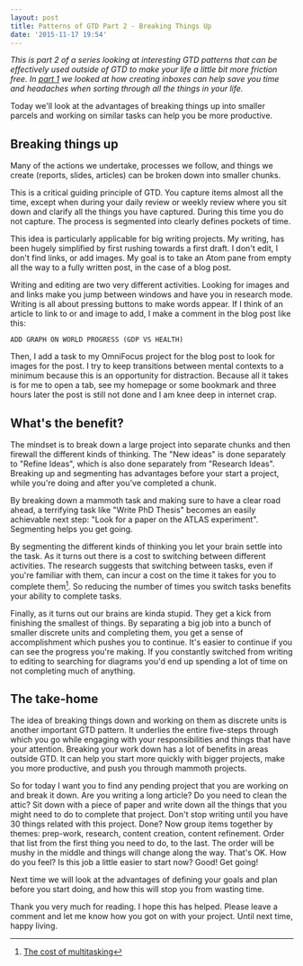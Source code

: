 ```yaml
---
layout: post
title: Patterns of GTD Part 2 - Breaking Things Up
date: '2015-11-17 19:54'
---
```


_This is part 2 of a series looking at interesting GTD patterns that can be effectively used outside of GTD to make your life a little bit more friction free. In [part 1](http://bkkkk.github.io/2015-11-10-gtd-concepts-the-inbox/) we looked at how creating inboxes can help save you time and headaches when sorting through all the things in your life._

Today we'll look at the advantages of breaking things up into smaller parcels and working on similar tasks can help you be more productive.

## Breaking things up

Many of the actions we undertake, processes we follow, and things we create (reports, slides, articles) can be broken down into smaller chunks.

This is a critical guiding principle of GTD. You capture items almost all the time, except when during your daily review or weekly review where you sit down and clarify all the things you have captured. During this time you do not capture. The process is segmented into clearly defines pockets of time.

This idea is particularly applicable for big writing projects. My writing, has been hugely simplified by first rushing towards a first draft. I don't edit, I don't find links, or add images. My goal is to take an Atom pane from empty all the way to a fully written post, in the case of a blog post.

Writing and editing are two very different activities. Looking for images and and links make you jump between windows and have you in research mode. Writing is all about pressing buttons to make words appear. If I think of an article to link to or and image to add, I make a comment in the blog post like this:

`ADD GRAPH ON WORLD PROGRESS (GDP VS HEALTH)`

Then, I add a task to my OmniFocus project for the blog post to look for images for the post. I try to keep transitions between mental contexts to a minimum because this is an opportunity for distraction. Because all it takes is for me to open a tab, see my homepage or some bookmark and three hours later the post is still not done and I am knee deep in internet crap.

## What's the benefit?

The mindset is to break down a large project into separate chunks and then firewall the different kinds of thinking. The "New ideas" is done separately to "Refine Ideas", which is also done separately from "Research Ideas". Breaking up and segmenting has advantages before your start a project, while you're doing and after you've completed a chunk.

By breaking down a mammoth task and making sure to have a clear road ahead, a terrifying task like "Write PhD Thesis" becomes an easily achievable next step: "Look for a paper on the ATLAS experiment". Segmenting helps you get going.

By segmenting the different kinds of thinking you let your brain settle into the task. As it turns out there is a cost to switching between different activities. The research suggests that switching between tasks, even if you're familiar with them, can incur a cost on the time it takes for you to complete them[^costofmultitasking]. So reducing the number of times you switch tasks benefits your ability to complete tasks.

Finally, as it turns out our brains are kinda stupid. They get a kick from finishing the smallest of things. By separating a big job into a bunch of smaller discrete units and completing them, you get a sense of accomplishment which pushes you to continue. It's easier to continue if you can see the progress you're making. If you constantly switched from writing to editing to searching for diagrams you'd end up spending a lot of time on not completing much of anything.

## The take-home

The idea of breaking things down and working on them as discrete units is another important GTD pattern. It underlies the entire five-steps through which you go while engaging with your responsibilities and things that have your attention. Breaking your work down has a lot of benefits in areas outside GTD. It can help you start more quickly with bigger projects, make you more productive, and push you through mammoth projects.

So for today I want you to find any pending project that you are working on and break it down. Are you writing a long article? Do you need to clean the attic? Sit down with a piece of paper and write down all the things that you might need to do to complete that project. Don't stop writing until you have 30 things related with this project. Done? Now group items together by themes: prep-work, research, content creation, content refinement. Order that list from the first thing you need to do, to the last. The order will be mushy in the middle and things will change along the way. That's OK. How do you feel? Is this job a little easier to start now? Good! Get going!

Next time we will look at the advantages of defining your goals and plan before you start doing, and how this will stop you from wasting time.

Thank you very much for reading. I hope this has helped. Please leave a comment and let me know how you got on with your project. Until next time, happy living.

[^costofmultitasking]: [The cost of multitasking](http://www.apa.org/research/action/multitask.aspx)
